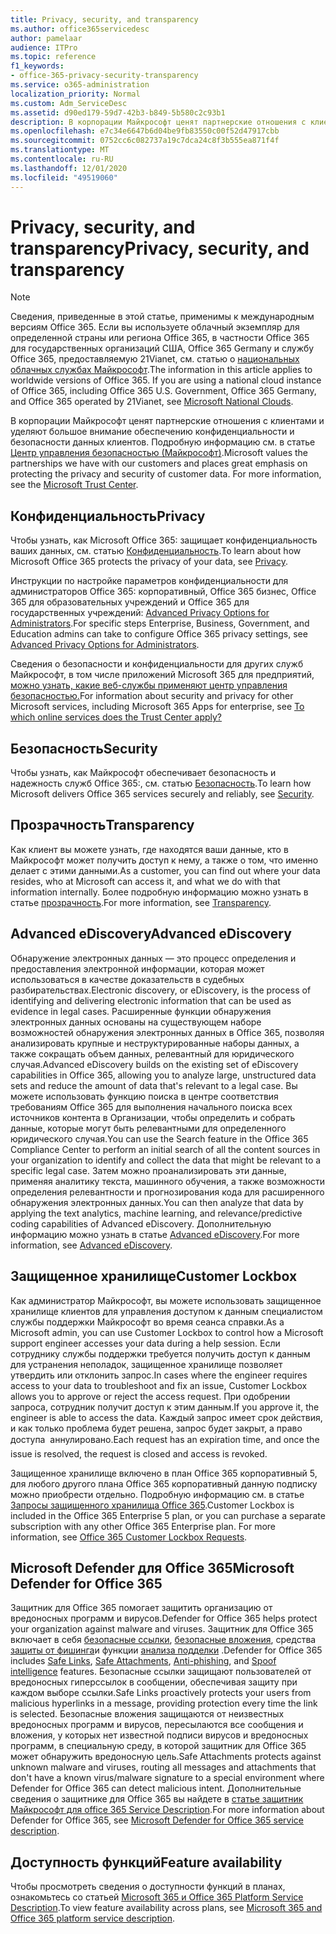 ```yaml
---
title: Privacy, security, and transparency
ms.author: office365servicedesc
author: pamelaar
audience: ITPro
ms.topic: reference
f1_keywords:
- office-365-privacy-security-transparency
ms.service: o365-administration
localization_priority: Normal
ms.custom: Adm_ServiceDesc
ms.assetid: d90ed179-59d7-42b3-b849-5b580c2c93b1
description: В корпорации Майкрософт ценят партнерские отношения с клиентами и уделяют большое внимание обеспечению конфиденциальности и безопасности данных клиентов. Дополнительные сведения можно найти в центре управления безопасностью Майкрософт.
ms.openlocfilehash: e7c34e6647b6d04be9fb83550c00f52d47917cbb
ms.sourcegitcommit: 0752cc6c082737a19c7dca24c8f3b555ea871f4f
ms.translationtype: MT
ms.contentlocale: ru-RU
ms.lasthandoff: 12/01/2020
ms.locfileid: "49519060"
---
```

# <a name="privacy-security-and-transparency"></a><span data-ttu-id="687ac-104">Privacy, security, and transparency</span><span class="sxs-lookup"><span data-stu-id="687ac-104">Privacy, security, and transparency</span></span>

> [!NOTE]
> <span data-ttu-id="687ac-p102">Сведения, приведенные в этой статье, применимы к международным версиям Office 365. Если вы используете облачный экземпляр для определенной страны или региона Office 365, в частности Office 365 для государственных организаций США, Office 365 Germany и службу Office 365, предоставляемую 21Vianet, см. статью о [национальных облачных службах Майкрософт](https://go.microsoft.com/fwlink/?linkid=841582).</span><span class="sxs-lookup"><span data-stu-id="687ac-p102">The information in this article applies to worldwide versions of Office 365. If you are using a national cloud instance of Office 365, including Office 365 U.S. Government, Office 365 Germany, and Office 365 operated by 21Vianet, see [Microsoft National Clouds](https://go.microsoft.com/fwlink/?linkid=841582).</span></span> 
  
<span data-ttu-id="687ac-p103">В корпорации Майкрософт ценят партнерские отношения с клиентами и уделяют большое внимание обеспечению конфиденциальности и безопасности данных клиентов. Подробную информацию см. в статье [Центр управления безопасностью (Майкрософт)](https://go.microsoft.com/fwlink/?LinkID=717951&amp;clcid=0x409).</span><span class="sxs-lookup"><span data-stu-id="687ac-p103">Microsoft values the partnerships we have with our customers and places great emphasis on protecting the privacy and security of customer data. For more information, see the [Microsoft Trust Center](https://go.microsoft.com/fwlink/?LinkID=717951&amp;clcid=0x409).</span></span>
  
## <a name="privacy"></a><span data-ttu-id="687ac-109">Конфиденциальность</span><span class="sxs-lookup"><span data-stu-id="687ac-109">Privacy</span></span>

<span data-ttu-id="687ac-110">Чтобы узнать, как Microsoft Office 365: защищает конфиденциальность ваших данных, см. статью [Конфиденциальность](https://go.microsoft.com/fwlink/?LinkID=717953&amp;clcid=0x409).</span><span class="sxs-lookup"><span data-stu-id="687ac-110">To learn about how Microsoft Office 365 protects the privacy of your data, see [Privacy](https://go.microsoft.com/fwlink/?LinkID=717953&amp;clcid=0x409).</span></span> 
  
<span data-ttu-id="687ac-111">Инструкции по настройке параметров конфиденциальности для администраторов Office 365: корпоративный, Office 365 бизнес, Office 365 для образовательных учреждений и Office 365 для государственных учреждений: [Advanced Privacy Options for Administrators](https://go.microsoft.com/fwlink/p/?LinkID=285202).</span><span class="sxs-lookup"><span data-stu-id="687ac-111">For specific steps Enterprise, Business, Government, and Education admins can take to configure Office 365 privacy settings, see [Advanced Privacy Options for Administrators](https://go.microsoft.com/fwlink/p/?LinkID=285202).</span></span>
  
<span data-ttu-id="687ac-112">Сведения о безопасности и конфиденциальности для других служб Майкрософт, в том числе приложений Microsoft 365 для предприятий, [можно узнать, какие веб-службы применяют центр управления безопасностью.](https://www.microsoft.com/trustcenter/default.aspx)</span><span class="sxs-lookup"><span data-stu-id="687ac-112">For information about security and privacy for other Microsoft services, including Microsoft 365 Apps for enterprise, see [To which online services does the Trust Center apply?](https://www.microsoft.com/trustcenter/default.aspx)</span></span>
  
## <a name="security"></a><span data-ttu-id="687ac-113">Безопасность</span><span class="sxs-lookup"><span data-stu-id="687ac-113">Security</span></span>

<span data-ttu-id="687ac-114">Чтобы узнать, как Майкрософт обеспечивает безопасность и надежность служб Office 365:, см. статью [Безопасность](https://go.microsoft.com/fwlink/?LinkID=717954&amp;clcid=0x409).</span><span class="sxs-lookup"><span data-stu-id="687ac-114">To learn how Microsoft delivers Office 365 services securely and reliably, see [Security](https://go.microsoft.com/fwlink/?LinkID=717954&amp;clcid=0x409).</span></span>
  
## <a name="transparency"></a><span data-ttu-id="687ac-115">Прозрачность</span><span class="sxs-lookup"><span data-stu-id="687ac-115">Transparency</span></span>

<span data-ttu-id="687ac-116">Как клиент вы можете узнать, где находятся ваши данные, кто в Майкрософт может получить доступ к нему, а также о том, что именно делает с этими данными.</span><span class="sxs-lookup"><span data-stu-id="687ac-116">As a customer, you can find out where your data resides, who at Microsoft can access it, and what we do with that information internally.</span></span> <span data-ttu-id="687ac-117">Более подробную информацию можно узнать в статье [прозрачность](https://go.microsoft.com/fwlink/?LinkID=717955&amp;clcid=0x409).</span><span class="sxs-lookup"><span data-stu-id="687ac-117">For more information, see [Transparency](https://go.microsoft.com/fwlink/?LinkID=717955&amp;clcid=0x409).</span></span>
  
## <a name="advanced-ediscovery"></a><span data-ttu-id="687ac-118">Advanced eDiscovery</span><span class="sxs-lookup"><span data-stu-id="687ac-118">Advanced eDiscovery</span></span>

<span data-ttu-id="687ac-119">Обнаружение электронных данных — это процесс определения и предоставления электронной информации, которая может использоваться в качестве доказательств в судебных разбирательствах.</span><span class="sxs-lookup"><span data-stu-id="687ac-119">Electronic discovery, or eDiscovery, is the process of identifying and delivering electronic information that can be used as evidence in legal cases.</span></span> <span data-ttu-id="687ac-120">Расширенные функции обнаружения электронных данных основаны на существующем наборе возможностей обнаружения электронных данных в Office 365, позволяя анализировать крупные и неструктурированные наборы данных, а также сокращать объем данных, релевантный для юридического случая.</span><span class="sxs-lookup"><span data-stu-id="687ac-120">Advanced eDiscovery builds on the existing set of eDiscovery capabilities in Office 365, allowing you to analyze large, unstructured data sets and reduce the amount of data that's relevant to a legal case.</span></span> <span data-ttu-id="687ac-121">Вы можете использовать функцию поиска в центре соответствия требованиям Office 365 для выполнения начального поиска всех источников контента в Организации, чтобы определить и собрать данные, которые могут быть релевантными для определенного юридического случая.</span><span class="sxs-lookup"><span data-stu-id="687ac-121">You can use the Search feature in the Office 365 Compliance Center to perform an initial search of all the content sources in your organization to identify and collect the data that might be relevant to a specific legal case.</span></span> <span data-ttu-id="687ac-122">Затем можно проанализировать эти данные, применяя аналитику текста, машинного обучения, а также возможности определения релевантности и прогнозирования кода для расширенного обнаружения электронных данных.</span><span class="sxs-lookup"><span data-stu-id="687ac-122">You can then analyze that data by applying the text analytics, machine learning, and relevance/predictive coding capabilities of Advanced eDiscovery.</span></span> <span data-ttu-id="687ac-123">Дополнительную информацию можно узнать в статье [Advanced eDiscovery](https://go.microsoft.com/fwlink/?LinkID=717971&amp;clcid=0x409).</span><span class="sxs-lookup"><span data-stu-id="687ac-123">For more information, see [Advanced eDiscovery](https://go.microsoft.com/fwlink/?LinkID=717971&amp;clcid=0x409).</span></span>
  
## <a name="customer-lockbox"></a><span data-ttu-id="687ac-124">Защищенное хранилище</span><span class="sxs-lookup"><span data-stu-id="687ac-124">Customer Lockbox</span></span>

<span data-ttu-id="687ac-125">Как администратор Майкрософт, вы можете использовать защищенное хранилище клиентов для управления доступом к данным специалистом службы поддержки Майкрософт во время сеанса справки.</span><span class="sxs-lookup"><span data-stu-id="687ac-125">As a Microsoft admin, you can use Customer Lockbox to control how a Microsoft support engineer accesses your data during a help session.</span></span> <span data-ttu-id="687ac-126">Если сотруднику службы поддержки требуется получить доступ к данным для устранения неполадок, защищенное хранилище позволяет утвердить или отклонить запрос.</span><span class="sxs-lookup"><span data-stu-id="687ac-126">In cases where the engineer requires access to your data to troubleshoot and fix an issue, Customer Lockbox allows you to approve or reject the access request.</span></span> <span data-ttu-id="687ac-127">При одобрении запроса, сотрудник получит доступ к этим данным.</span><span class="sxs-lookup"><span data-stu-id="687ac-127">If you approve it, the engineer is able to access the data.</span></span> <span data-ttu-id="687ac-128">Каждый запрос имеет срок действия, и как только проблема будет решена, запрос будет закрыт, а право доступа  аннулировано.</span><span class="sxs-lookup"><span data-stu-id="687ac-128">Each request has an expiration time, and once the issue is resolved, the request is closed and access is revoked.</span></span>
  
<span data-ttu-id="687ac-p107">Защищенное хранилище включено в план Office 365 корпоративный 5, для любого другого плана Office 365 корпоративный данную подписку можно приобрести отдельно. Подробную информацию см. в статье [Запросы защищенного хранилища Office 365](https://go.microsoft.com/fwlink/?LinkID=717969&amp;clcid=0x409).</span><span class="sxs-lookup"><span data-stu-id="687ac-p107">Customer Lockbox is included in the Office 365 Enterprise 5 plan, or you can purchase a separate subscription with any other Office 365 Enterprise plan. For more information, see [Office 365 Customer Lockbox Requests](https://go.microsoft.com/fwlink/?LinkID=717969&amp;clcid=0x409).</span></span>
  
## <a name="microsoft-defender-for-office-365"></a><span data-ttu-id="687ac-131">Microsoft Defender для Office 365</span><span class="sxs-lookup"><span data-stu-id="687ac-131">Microsoft Defender for Office 365</span></span>

<span data-ttu-id="687ac-132">Защитник для Office 365 помогает защитить организацию от вредоносных программ и вирусов.</span><span class="sxs-lookup"><span data-stu-id="687ac-132">Defender for Office 365 helps protect your organization against malware and viruses.</span></span> <span data-ttu-id="687ac-133">Защитник для Office 365 включает в себя [безопасные ссылки](https://docs.microsoft.com/office365/securitycompliance/atp-safe-links), [безопасные вложения](https://docs.microsoft.com/office365/securitycompliance/atp-safe-attachments), средства [защиты от фишинга](https://docs.microsoft.com/office365/securitycompliance/atp-anti-phishing)и функции [анализа подделки](https://docs.microsoft.com/office365/securitycompliance/learn-about-spoof-intelligence) .</span><span class="sxs-lookup"><span data-stu-id="687ac-133">Defender for Office 365 includes [Safe Links](https://docs.microsoft.com/office365/securitycompliance/atp-safe-links), [Safe Attachments](https://docs.microsoft.com/office365/securitycompliance/atp-safe-attachments), [Anti-phishing](https://docs.microsoft.com/office365/securitycompliance/atp-anti-phishing), and [Spoof intelligence](https://docs.microsoft.com/office365/securitycompliance/learn-about-spoof-intelligence) features.</span></span> <span data-ttu-id="687ac-134">Безопасные ссылки защищают пользователей от вредоносных гиперссылок в сообщении, обеспечивая защиту при каждом выборе ссылки.</span><span class="sxs-lookup"><span data-stu-id="687ac-134">Safe Links proactively protects your users from malicious hyperlinks in a message, providing protection every time the link is selected.</span></span> <span data-ttu-id="687ac-135">Безопасные вложения защищаются от неизвестных вредоносных программ и вирусов, пересылаются все сообщения и вложения, у которых нет известной подписи вирусов и вредоносных программ, в специальную среду, в которой защитник для Office 365 может обнаружить вредоносную цель.</span><span class="sxs-lookup"><span data-stu-id="687ac-135">Safe Attachments protects against unknown malware and viruses, routing all messages and attachments that don't have a known virus/malware signature to a special environment where Defender for Office 365 can detect malicious intent.</span></span> <span data-ttu-id="687ac-136">Дополнительные сведения о защитнике для Office 365 вы найдете в [статье защитник Майкрософт для office 365 Service Description](../office-365-advanced-threat-protection-service-description.md).</span><span class="sxs-lookup"><span data-stu-id="687ac-136">For more information about Defender for Office 365, see [Microsoft Defender for Office 365 service description](../office-365-advanced-threat-protection-service-description.md).</span></span>
  
## <a name="feature-availability"></a><span data-ttu-id="687ac-137">Доступность функций</span><span class="sxs-lookup"><span data-stu-id="687ac-137">Feature availability</span></span>

<span data-ttu-id="687ac-138">Чтобы просмотреть сведения о доступности функций в планах, ознакомьтесь со статьей [Microsoft 365 и Office 365 Platform Service Description](office-365-platform-service-description.md).</span><span class="sxs-lookup"><span data-stu-id="687ac-138">To view feature availability across plans, see [Microsoft 365 and Office 365 platform service description](office-365-platform-service-description.md).</span></span>